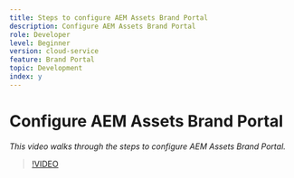 ```yaml
---
title: Steps to configure AEM Assets Brand Portal
description: Configure AEM Assets Brand Portal
role: Developer
level: Beginner
version: cloud-service
feature: Brand Portal
topic: Development
index: y
---
```


# Configure AEM Assets Brand Portal

*This video walks through the steps to configure AEM Assets Brand Portal.*

>[!VIDEO](https://video.tv.adobe.com/v/335448?quality=9&learn=on)
